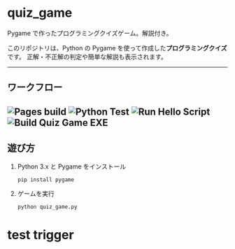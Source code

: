 # quiz_game

Pygame で作ったプログラミングクイズゲーム。解説付き。

このリポジトリは、Python の Pygame を使って作成した**プログラミングクイズ**です。 
正解・不正解の判定や簡単な解説も表示されます。

---

## ワークフロー

![Pages build](https://github.com/sayakamasaoka1028-bit/quiz_game/actions/workflows/pages-build-deployment.yml/badge.svg)
![Python Test](https://github.com/sayakamasaoka1028-bit/quiz_game/actions/workflows/python-tests.yml/badge.svg)
![Run Hello Script](https://github.com/sayakamasaoka1028-bit/quiz_game/actions/workflows/python-hello.yml/badge.svg)
![Build Quiz Game EXE](https://github.com/sayakamasaoka1028-bit/quiz_game/actions/workflows/build-quiz_game.yml/badge.svg)
---

## 遊び方

1. Python 3.x と Pygame をインストール
   ```bash
   pip install pygame
   ```
2. ゲームを実行
   ```bash
   python quiz_game.py
   ```
# test trigger
